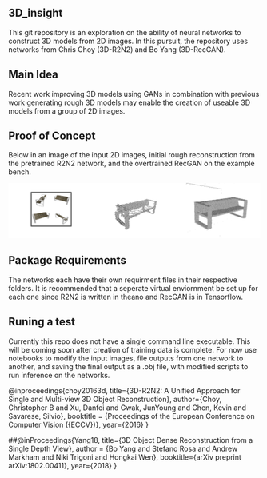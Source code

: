 ## 3D_insight
This git repository is an exploration on the ability of neural networks to construct 3D models from 2D images. In this pursuit, the repository uses networks from Chris Choy (3D-R2N2) and Bo Yang (3D-RecGAN).

## Main Idea

Recent work improving 3D models using GANs in combination with previous work generating rough 3D models may enable the creation of useable 3D models from a group of 2D images.

## Proof of Concept

Below in an image of the input 2D images, initial rough reconstruction from the pretrained R2N2 network, and the overtrained RecGAN on the example bench.

![image](./ex.png)

## Package Requirements

The networks each have their own requirment files in their respective folders. It is recommended that a seperate virtual enviornment be set up for each one since R2N2 is written in theano and RecGAN is in Tensorflow.


## Runing a test

Currently this repo does not have a single command line executable. This will be coming soon after creation of training data is complete. For now use notebooks to modify the input images, file outputs from one network to another, and saving the final output as a .obj file, with modified scripts to run inference on the networks.








@inproceedings{choy20163d,
title={3D-R2N2: A Unified Approach for Single and Multi-view 3D Object Reconstruction},
author={Choy, Christopher B and Xu, Danfei and Gwak, JunYoung and Chen, Kevin and Savarese, Silvio},
booktitle = {Proceedings of the European Conference on Computer Vision ({ECCV})},
year={2016}
}


##@inProceedings{Yang18,
title={3D Object Dense Reconstruction from a Single Depth View},
author = {Bo Yang and Stefano Rosa and Andrew Markham and Niki Trigoni and Hongkai Wen},
booktitle={arXiv preprint arXiv:1802.00411},
year={2018}
}
